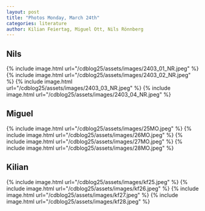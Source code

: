 ```yaml
---
layout: post
title: "Photos Monday, March 24th"
categories: literature
author: Kilian Feiertag, Miguel Ott, Nils Rönnberg
---
```


## Nils
{% include image.html url="/cdblog25/assets/images/2403_01_NR.jpeg" %}
{% include image.html url="/cdblog25/assets/images/2403_02_NR.jpeg" %}
{% include image.html url="/cdblog25/assets/images/2403_03_NR.jpeg" %}
{% include image.html url="/cdblog25/assets/images/2403_04_NR.jpeg" %}

## Miguel
{% include image.html url="/cdblog25/assets/images/25MO.jpeg" %}
{% include image.html url="/cdblog25/assets/images/26MO.jpeg" %}
{% include image.html url="/cdblog25/assets/images/27MO.jpeg" %}
{% include image.html url="/cdblog25/assets/images/28MO.jpeg" %}

## Kilian
{% include image.html url="/cdblog25/assets/images/kf25.jpeg" %}
{% include image.html url="/cdblog25/assets/images/kf26.jpeg" %}
{% include image.html url="/cdblog25/assets/images/kf27.jpeg" %}
{% include image.html url="/cdblog25/assets/images/kf28.jpeg" %}